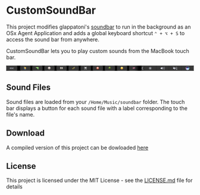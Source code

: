 # CustomSoundBar

This project modifies glappatoni's [soundbar](https://github.com/glappatoni/soundbar) to run in the background as an OSx Agent Application and adds a global keyboard shortcut `⌃ + ⌥ + S` to access the sound bar from anywhere.

CustomSoundBar lets you to play custom sounds from the MacBook touch bar.

![Screenshot of CustomSoundBar](https://raw.githubusercontent.com/tsmcalister/CustomSoundBar/master/Images/screenshot.png)

## Sound Files

Sound files are loaded from your  `/Home/Music/soundbar`  folder. The touch bar displays a button for each sound file with a label corresponding to the file's name.

## Download

A compiled version of this project can be dowloaded [here](#)

## License

This project is licensed under the MIT License - see the [LICENSE.md](LICENSE.md) file for details
